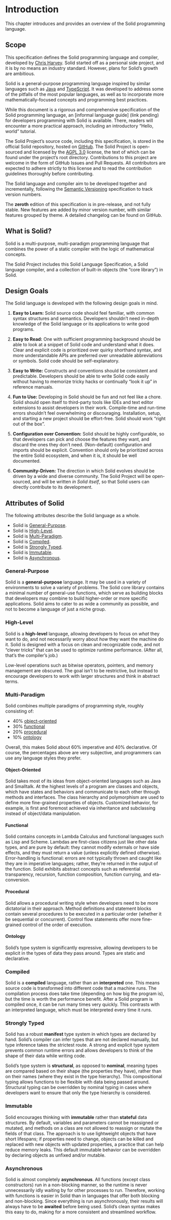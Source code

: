 # Introduction
This chapter introduces and provides an overview of the Solid programming language.



## Scope
This specification defines the Solid programming language and compiler,
developed by [Chris Harvey](https://github.com/chharvey).
Solid started off as a personal side project, and it is by no means an industry standard.
However, plans for Solid’s growth are ambitious.

Solid is a general-purpose programming language inspired by similar languages such as
[Java](https://docs.oracle.com/javase/specs/) and [TypeScript](https://www.typescriptlang.org/).
It was developed to address some of the pitfalls of the most popular languages, as well as
to incorporate more mathematically-focused concepts and programming best practices.

While this document is a rigorous and comprehensive specification of the Solid programming language,
an [informal language guide] (link pending) for developers programming with Solid is available.
There, readers will encounter a more practical approach,
including an introductory “Hello, world” tutorial.

The Solid Project’s source code, including this specification, is stored in the official
Solid repository, hosted on [GitHub](https://github.com/chharvey/solid/).
The Solid Project is open-sourced and licensed by the
[AGPL 3.0](https://choosealicense.com/licenses/agpl-3.0/) license,
the text of which can be found under the project’s root directory.
Contributions to this project are welcome in the form of GitHub Issues and Pull Requests.
All contributors are expected to adhere strictly to this license and
to read the contribution guidelines thoroughly before contributing.

The Solid language and compiler aim to be developed together and incrementally,
following the [Semantic Versioning](https://semver.org/) specification to track version numbers.

The **zeroth** edition of this specification is in pre-release, and not fully stable.
New features are added by minor version number, with similar features grouped by theme.
A detailed changelog can be found on GitHub.



## What is Solid?
Solid is a multi-purpose, multi-paradigm programming language
that combines the power of a static compiler with the logic of mathematical concepts.

The Solid Project includes this Solid Language Specification,
a Solid language compiler, and a collection of built-in objects (the “core library”) in Solid.



## Design Goals
The Solid language is developed with the following design goals in mind.

1. **Easy to Learn:** Solid source code should feel familiar, with common
	syntax structures and semantics.
	Developers shouldn’t need in-depth knowledge of the Solid language or its applications
	to write good programs.

1. **Easy to Read:** One with sufficient programming background should be able to look at
	a snippet of Solid code and understand what it does.
	Clear and explicit code is prioritized over quirky shorthand syntax,
	and more understandable APIs are preferred over unreadable abbreviations or symbols.
	Solid code should be self-explanatory.

1. **Easy to Write:** Constructs and conventions should be consistent and predictable.
	Developers should be able to write Solid code easily without having to memorize
	tricky hacks or continually “look it up” in reference manuals.

1. **Fun to Use:** Developing in Solid should be fun and not feel like a chore.
	Solid should open itself to third-party tools like IDEs and text editor extensions
	to assist developers in their work.
	Compile-time and run-time errors shouldn’t feel overwhelming or discouraging.
	Installation, setup, and starting a new project should be effort-free.
	Solid should work “right out of the box”.

1. **Configuration over Convention:** Solid should be highly configurable, so that developers
	can pick and choose the features they want, and discard the ones they don’t need.
	(Non-default) configuration and imports should be explicit.
	Convention should only be prioritized across the entire Solid ecosystem,
	and when it is, it should be well documented.

1. **Community-Driven:** The direction in which Solid evolves should be driven
	by a wide and diverse community.
	The Solid Project will be open-sourced, and will be written *in Solid itself*,
	so that Solid users can directly contribute to its development.



## Attributes of Solid
The following attributes describe the Solid language as a whole.

- Solid is [General-Purpose](#general-purpose).
- Solid is [High-Level](#high-level).
- Solid is [Multi-Paradigm](#multi-paradigm).
- Solid is [Compiled](#compiled).
- Solid is [Strongly Typed](#strongly-typed).
- Solid is [Immutable](#immutable).
- Solid is [Asynchronous](#asynchronous).


### General-Purpose
Solid is a **general-purpose** language. It may be used in a variety of environments
to solve a variety of problems.
The Solid core library contains a minimal number of general-use functions,
which serve as building blocks that developers may combine to build higher-order
or more specific applications.
Solid aims to cater to as wide a community as possible,
and not to become a language of just a niche group.


### High-Level
Solid is a **high-level** language, allowing developers to focus on *what* they want to do,
and not necessarily worry about *how* they want the machine do it.
Solid is designed with a focus on clean and recognizable code,
and not “clever tricks” that can be used to optimize runtime performance.
(After all, that’s the compiler’s job.)

Low-level operations such as bitwise operators, pointers, and memory management are obscured.
The goal isn’t to be restrictive, but instead to encourage developers
to work with larger structures and think in abstract terms.


### Multi-Paradigm
Solid combines multiple paradigms of programming style, roughly consisting of:

- 40% [object-oriented](https://en.wikipedia.org/wiki/Object-oriented_programming)
- 30% [functional](https://en.wikipedia.org/wiki/Functional_programming)
- 20% [procedural](https://en.wikipedia.org/wiki/Procedural_programming)
- 10% [ontology](https://en.wikipedia.org/wiki/Ontology_language)

Overall, this makes Solid about 60% imperative and 40% declarative.
Of course, the percentages above are very subjective,
and programmers can use any language styles they prefer.

#### Object-Oriented
Solid takes most of its ideas from object-oriented languages such as Java and Smalltalk.
At the highest levels of a program are classes and objects, which have states and behaviors
and communicate to each other through methods and interfaces.
The class hierarchy and polymorphism are used to define more fine-grained properties of objects.
Customized behavior, for example, is first and foremost achieved via inheritance and subclassing
instead of object/data manipulation.

#### Functional
Solid contains concepts in Lambda Calculus and functional languages such as Lisp and Scheme.
Lambdas are first-class citizens just like other data types, and are pure by default:
they cannot modify externals or have side effects, and they must return a value
(unless explicitly defined otherwise).
Error-handling is functional:
errors are not typically thrown and caught like they are in imperative languages;
rather, they’re returned in the output of the function.
Solid exhibits abstract concepts such as referential transparency, recursion,
function composition, function currying, and eta-conversion.

#### Procedural
Solid allows a procedural writing style when developers need to be more dictatorial
in their approach.
Method definitions and statement blocks contain several procedures to be executed
in a particular order (whether it be sequential or concurrent).
Control flow statements offer more fine-grained control of the order of execution.

#### Ontology
Solid’s type system is significantly expressive, allowing developers to be explicit
in the types of data they pass around. Types are static and declarative.


### Compiled
Solid is a **compiled** language, rather than an **interpreted** one.
This means source code is transformed into different code that a machine runs.
The compilation process does take time (depending on how big the program is),
but the time is worth the performance benefit.
After a Solid program is compiled once, it can be run many times very quickly.
This contrasts with an interpreted language, which must be interpreted every time it runs.


### Strongly Typed
Solid has a robust **manifest** type system in which types are declared by hand.
Solid’s compiler can infer types that are not declared manually,
but type inference takes the strictest route.
A strong and explicit type system prevents common runtime errors and allows developers
to think of the shape of their data while writing code.

Solid’s type system is **structural**, as opposed to **nominal**,
meaning types are compared based on their shape (the properties they have),
rather than on their names (where they exist in the type hierarchy).
This compositional typing allows functions to be flexible with data being passed around.
Structural typing can be overridden by nominal typing
in cases where developers want to ensure that only the type hierarchy is considered.


### Immutable
Solid encourages thinking with **immutable** rather than **stateful** data structures.
By default, variables and parameters cannot be reassigned or mutated,
and methods on a class are not allowed to reassign or mutate the fields of that class.
The approach is to use lightweight objects that have short lifespans;
if properties need to change, objects can be killed and replaced with new objects
with updated properties, a practice that can help reduce memory leaks.
This default immutable behavior can be overridden
by declaring objects as unfixed and/or mutable.


### Asynchronous
Solid is almost completely **asynchronous**.
All functions (except class constructors) run in a non-blocking manner,
so the runtime is never unnecessarily idly waiting by for other processes to run.
Therefore, working with functions is easier in Solid than in languages that offer both
blocking and non-blocking.
Since everything is run asynchronously,
their results will always have to be **awaited** before being used.
Solid’s clean syntax makes this easy to do,
making for a more consistent and streamlined workflow.
